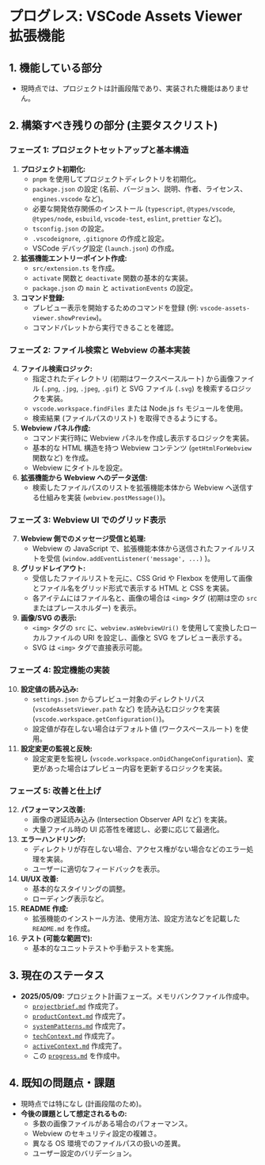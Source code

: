 # プログレス: VSCode Assets Viewer 拡張機能

## 1. 機能している部分

- 現時点では、プロジェクトは計画段階であり、実装された機能はありません。

## 2. 構築すべき残りの部分 (主要タスクリスト)

### フェーズ 1: プロジェクトセットアップと基本構造

1.  **プロジェクト初期化:**
    - `pnpm` を使用してプロジェクトディレクトリを初期化。
    - `package.json` の設定 (名前、バージョン、説明、作者、ライセンス、`engines.vscode` など)。
    - 必要な開発依存関係のインストール (`typescript`, `@types/vscode`, `@types/node`, `esbuild`, `vscode-test`, `eslint`, `prettier` など)。
    - `tsconfig.json` の設定。
    - `.vscodeignore`, `.gitignore` の作成と設定。
    - VSCode デバッグ設定 (`launch.json`) の作成。
2.  **拡張機能エントリーポイント作成:**
    - `src/extension.ts` を作成。
    - `activate` 関数と `deactivate` 関数の基本的な実装。
    - `package.json` の `main` と `activationEvents` の設定。
3.  **コマンド登録:**
    - プレビュー表示を開始するためのコマンドを登録 (例: `vscode-assets-viewer.showPreview`)。
    - コマンドパレットから実行できることを確認。

### フェーズ 2: ファイル検索と Webview の基本実装

4.  **ファイル検索ロジック:**
    - 指定されたディレクトリ (初期はワークスペースルート) から画像ファイル (`.png`, `.jpg`, `.jpeg`, `.gif`) と SVG ファイル (`.svg`) を検索するロジックを実装。
    - `vscode.workspace.findFiles` または Node.js `fs` モジュールを使用。
    - 検索結果 (ファイルパスのリスト) を取得できるようにする。
5.  **Webview パネル作成:**
    - コマンド実行時に Webview パネルを作成し表示するロジックを実装。
    - 基本的な HTML 構造を持つ Webview コンテンツ (`getHtmlForWebview` 関数など) を作成。
    - Webview にタイトルを設定。
6.  **拡張機能から Webview へのデータ送信:**
    - 検索したファイルパスのリストを拡張機能本体から Webview へ送信する仕組みを実装 (`webview.postMessage()`)。

### フェーズ 3: Webview UI でのグリッド表示

7.  **Webview 側でのメッセージ受信と処理:**
    - Webview の JavaScript で、拡張機能本体から送信されたファイルリストを受信 (`window.addEventListener('message', ...)` )。
8.  **グリッドレイアウト:**
    - 受信したファイルリストを元に、CSS Grid や Flexbox を使用して画像とファイル名をグリッド形式で表示する HTML と CSS を実装。
    - 各アイテムにはファイル名と、画像の場合は `<img>` タグ (初期は空の `src` またはプレースホルダー) を表示。
9.  **画像/SVG の表示:**
    - `<img>` タグの `src` に、`webview.asWebviewUri()` を使用して変換したローカルファイルの URI を設定し、画像と SVG をプレビュー表示する。
    - SVG は `<img>` タグで直接表示可能。

### フェーズ 4: 設定機能の実装

10. **設定値の読み込み:**
    - `settings.json` からプレビュー対象のディレクトリパス (`vscodeAssetsViewer.path` など) を読み込むロジックを実装 (`vscode.workspace.getConfiguration()`)。
    - 設定値が存在しない場合はデフォルト値 (ワークスペースルート) を使用。
11. **設定変更の監視と反映:**
    - 設定変更を監視し (`vscode.workspace.onDidChangeConfiguration`)、変更があった場合はプレビュー内容を更新するロジックを実装。

### フェーズ 5: 改善と仕上げ

12. **パフォーマンス改善:**
    - 画像の遅延読み込み (Intersection Observer API など) を実装。
    - 大量ファイル時の UI 応答性を確認し、必要に応じて最適化。
13. **エラーハンドリング:**
    - ディレクトリが存在しない場合、アクセス権がない場合などのエラー処理を実装。
    - ユーザーに適切なフィードバックを表示。
14. **UI/UX 改善:**
    - 基本的なスタイリングの調整。
    - ローディング表示など。
15. **README 作成:**
    - 拡張機能のインストール方法、使用方法、設定方法などを記載した `README.md` を作成。
16. **テスト (可能な範囲で):**
    - 基本的なユニットテストや手動テストを実施。

## 3. 現在のステータス

- **2025/05/09:** プロジェクト計画フェーズ。メモリバンクファイル作成中。
  - [`projectbrief.md`](.cline/memory/projectbrief.md) 作成完了。
  - [`productContext.md`](.cline/memory/productContext.md) 作成完了。
  - [`systemPatterns.md`](.cline/memory/systemPatterns.md) 作成完了。
  - [`techContext.md`](.cline/memory/techContext.md) 作成完了。
  - [`activeContext.md`](.cline/memory/activeContext.md) 作成完了。
  - この [`progress.md`](.cline/memory/progress.md) を作成中。

## 4. 既知の問題点・課題

- 現時点では特になし (計画段階のため)。
- **今後の課題として想定されるもの:**
  - 多数の画像ファイルがある場合のパフォーマンス。
  - Webview のセキュリティ設定の複雑さ。
  - 異なる OS 環境でのファイルパスの扱いの差異。
  - ユーザー設定のバリデーション。
